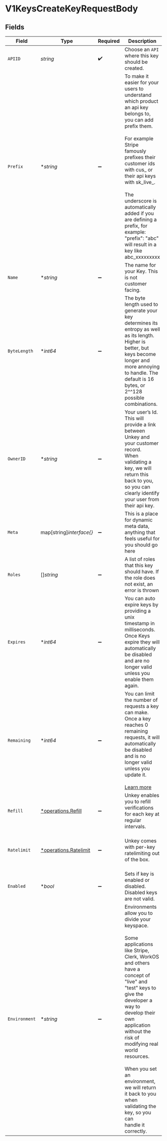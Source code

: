 # V1KeysCreateKeyRequestBody


## Fields

| Field                                                                                                                                                                                                                                                                                                                                                                                                     | Type                                                                                                                                                                                                                                                                                                                                                                                                      | Required                                                                                                                                                                                                                                                                                                                                                                                                  | Description                                                                                                                                                                                                                                                                                                                                                                                               | Example                                                                                                                                                                                                                                                                                                                                                                                                   |
| --------------------------------------------------------------------------------------------------------------------------------------------------------------------------------------------------------------------------------------------------------------------------------------------------------------------------------------------------------------------------------------------------------- | --------------------------------------------------------------------------------------------------------------------------------------------------------------------------------------------------------------------------------------------------------------------------------------------------------------------------------------------------------------------------------------------------------- | --------------------------------------------------------------------------------------------------------------------------------------------------------------------------------------------------------------------------------------------------------------------------------------------------------------------------------------------------------------------------------------------------------- | --------------------------------------------------------------------------------------------------------------------------------------------------------------------------------------------------------------------------------------------------------------------------------------------------------------------------------------------------------------------------------------------------------- | --------------------------------------------------------------------------------------------------------------------------------------------------------------------------------------------------------------------------------------------------------------------------------------------------------------------------------------------------------------------------------------------------------- |
| `APIID`                                                                                                                                                                                                                                                                                                                                                                                                   | *string*                                                                                                                                                                                                                                                                                                                                                                                                  | :heavy_check_mark:                                                                                                                                                                                                                                                                                                                                                                                        | Choose an `API` where this key should be created.                                                                                                                                                                                                                                                                                                                                                         | api_123                                                                                                                                                                                                                                                                                                                                                                                                   |
| `Prefix`                                                                                                                                                                                                                                                                                                                                                                                                  | **string*                                                                                                                                                                                                                                                                                                                                                                                                 | :heavy_minus_sign:                                                                                                                                                                                                                                                                                                                                                                                        | To make it easier for your users to understand which product an api key belongs to, you can add prefix them.<br/><br/>For example Stripe famously prefixes their customer ids with cus_ or their api keys with sk_live_.<br/><br/>The underscore is automatically added if you are defining a prefix, for example: "prefix": "abc" will result in a key like abc_xxxxxxxxx<br/>                           |                                                                                                                                                                                                                                                                                                                                                                                                           |
| `Name`                                                                                                                                                                                                                                                                                                                                                                                                    | **string*                                                                                                                                                                                                                                                                                                                                                                                                 | :heavy_minus_sign:                                                                                                                                                                                                                                                                                                                                                                                        | The name for your Key. This is not customer facing.                                                                                                                                                                                                                                                                                                                                                       | my key                                                                                                                                                                                                                                                                                                                                                                                                    |
| `ByteLength`                                                                                                                                                                                                                                                                                                                                                                                              | **int64*                                                                                                                                                                                                                                                                                                                                                                                                  | :heavy_minus_sign:                                                                                                                                                                                                                                                                                                                                                                                        | The byte length used to generate your key determines its entropy as well as its length. Higher is better, but keys become longer and more annoying to handle. The default is 16 bytes, or 2^^128 possible combinations.                                                                                                                                                                                   |                                                                                                                                                                                                                                                                                                                                                                                                           |
| `OwnerID`                                                                                                                                                                                                                                                                                                                                                                                                 | **string*                                                                                                                                                                                                                                                                                                                                                                                                 | :heavy_minus_sign:                                                                                                                                                                                                                                                                                                                                                                                        | Your user’s Id. This will provide a link between Unkey and your customer record.<br/>When validating a key, we will return this back to you, so you can clearly identify your user from their api key.                                                                                                                                                                                                    | team_123                                                                                                                                                                                                                                                                                                                                                                                                  |
| `Meta`                                                                                                                                                                                                                                                                                                                                                                                                    | map[string]*interface{}*                                                                                                                                                                                                                                                                                                                                                                                  | :heavy_minus_sign:                                                                                                                                                                                                                                                                                                                                                                                        | This is a place for dynamic meta data, anything that feels useful for you should go here                                                                                                                                                                                                                                                                                                                  | {<br/>"billingTier": "PRO",<br/>"trialEnds": "2023-06-16T17:16:37.161Z"<br/>}                                                                                                                                                                                                                                                                                                                             |
| `Roles`                                                                                                                                                                                                                                                                                                                                                                                                   | []*string*                                                                                                                                                                                                                                                                                                                                                                                                | :heavy_minus_sign:                                                                                                                                                                                                                                                                                                                                                                                        | A list of roles that this key should have. If the role does not exist, an error is thrown                                                                                                                                                                                                                                                                                                                 | [<br/>"admin",<br/>"finance"<br/>]                                                                                                                                                                                                                                                                                                                                                                        |
| `Expires`                                                                                                                                                                                                                                                                                                                                                                                                 | **int64*                                                                                                                                                                                                                                                                                                                                                                                                  | :heavy_minus_sign:                                                                                                                                                                                                                                                                                                                                                                                        | You can auto expire keys by providing a unix timestamp in milliseconds. Once Keys expire they will automatically be disabled and are no longer valid unless you enable them again.                                                                                                                                                                                                                        | 1623869797161                                                                                                                                                                                                                                                                                                                                                                                             |
| `Remaining`                                                                                                                                                                                                                                                                                                                                                                                               | **int64*                                                                                                                                                                                                                                                                                                                                                                                                  | :heavy_minus_sign:                                                                                                                                                                                                                                                                                                                                                                                        | You can limit the number of requests a key can make. Once a key reaches 0 remaining requests, it will automatically be disabled and is no longer valid unless you update it.<br/><br/>[Learn more](https://unkey.dev/docs/features/remaining)                                                                                                                                                             | 1000                                                                                                                                                                                                                                                                                                                                                                                                      |
| `Refill`                                                                                                                                                                                                                                                                                                                                                                                                  | [*operations.Refill](../../models/operations/refill.md)                                                                                                                                                                                                                                                                                                                                                   | :heavy_minus_sign:                                                                                                                                                                                                                                                                                                                                                                                        | Unkey enables you to refill verifications for each key at regular intervals.                                                                                                                                                                                                                                                                                                                              | {<br/>"interval": "daily",<br/>"amount": 100<br/>}                                                                                                                                                                                                                                                                                                                                                        |
| `Ratelimit`                                                                                                                                                                                                                                                                                                                                                                                               | [*operations.Ratelimit](../../models/operations/ratelimit.md)                                                                                                                                                                                                                                                                                                                                             | :heavy_minus_sign:                                                                                                                                                                                                                                                                                                                                                                                        | Unkey comes with per-key ratelimiting out of the box.                                                                                                                                                                                                                                                                                                                                                     | {<br/>"type": "fast",<br/>"limit": 10,<br/>"refillRate": 1,<br/>"refillInterval": 60<br/>}                                                                                                                                                                                                                                                                                                                |
| `Enabled`                                                                                                                                                                                                                                                                                                                                                                                                 | **bool*                                                                                                                                                                                                                                                                                                                                                                                                   | :heavy_minus_sign:                                                                                                                                                                                                                                                                                                                                                                                        | Sets if key is enabled or disabled. Disabled keys are not valid.                                                                                                                                                                                                                                                                                                                                          | false                                                                                                                                                                                                                                                                                                                                                                                                     |
| `Environment`                                                                                                                                                                                                                                                                                                                                                                                             | **string*                                                                                                                                                                                                                                                                                                                                                                                                 | :heavy_minus_sign:                                                                                                                                                                                                                                                                                                                                                                                        | Environments allow you to divide your keyspace. <br/><br/>Some applications like Stripe, Clerk, WorkOS and others have a concept of "live" and "test" keys to <br/>give the developer a way to develop their own application without the risk of modifying real world <br/>resources.<br/><br/>When you set an environment, we will return it back to you when validating the key, so you can<br/>handle it correctly.<br/>               |                                                                                                                                                                                                                                                                                                                                                                                                           |